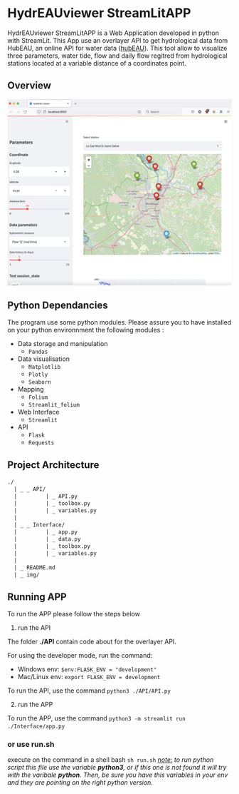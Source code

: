 # HydrEAUviewer StreamLitAPP

HydrEAUviewer StreamLitAPP is a Web Application developed in python with StreamLit.
This App use an overlayer API to get hydrological data from HubEAU, an online API for water data ([hubEAU](https://hubeau.eaufrance.fr/)).
This tool allow to visualize three parameters, water tide, flow and daily flow regitred from hydrological stations located at a variable distance of a coordinates point.   

## Overview

![view Web APP](img/Screenshot%202022-02-23%20at%2017.26.27.png)

## Python Dependancies

The program use some python modules. Please assure you to have installed on your python environnment the following modules :
- Data storage and manipulation 
  -  `Pandas`
- Data visualisation
  - `Matplotlib`
  - `Plotly`
  - `Seaborn`
- Mapping
  - `Folium`
  - `Streamlit_folium`
- Web Interface
  - `Streamlit`
- API 
  - `Flask`
  - `Requests` 

## Project Architecture

```
./
  | _ _ API/
  |         | _ API.py
  |         | _ toolbox.py
  |         | _ variables.py 
  |
  | _ _ Interface/
  |         | _ app.py
  |         | _ data.py
  |         | _ toolbox.py
  |         | _ variables.py
  |
  | _ README.md
  | _ img/
```

## Running APP 

To run the APP please follow the steps below
 
1) run the API

The folder **./API** contain code about for the overlayer API.
  
For using the developer mode, run the command:
- Windows env: `$env:FLASK_ENV = "development"`
- Mac/Linux env: `export FLASK_ENV = development`

To run the API, use the command `python3 ./API/API.py`

2) run the APP   

To run the APP, use the command `python3 -m streamlit run ./Interface/app.py` 

### or use run.sh 

execute on the command in a shell bash `sh run.sh`
*<u>note:</u> to run python script this file use the variable ***python3***, or if this one is not found it will try with the varibale ***python***. Then, be sure you have this variables in your env and they are pointing on the right python version.*  
